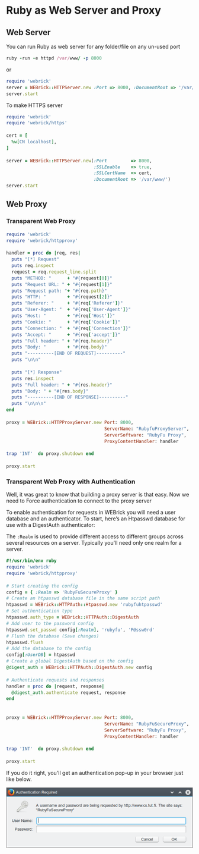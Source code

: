 # Ruby as Web Server and Proxy


## Web Server
You can run Ruby as web server for any folder/file on any un-used port 

```ruby
ruby -run -e httpd /var/www/ -p 8000
```

or 

```ruby
require 'webrick'
server = WEBrick::HTTPServer.new :Port => 8000, :DocumentRoot => '/var/www/'
server.start
```

To make HTTPS server
```ruby
require 'webrick'
require 'webrick/https'

cert = [
  %w[CN localhost],
]

server = WEBrick::HTTPServer.new(:Port         => 8000,
                                 :SSLEnable    => true,
                                 :SSLCertName  => cert,
                                 :DocumentRoot => '/var/www/')
server.start
```


## Web Proxy

### Transparent Web Proxy
```ruby
require 'webrick'
require 'webrick/httpproxy'

handler = proc do |req, res|
  puts "[*] Request"
  puts req.inspect
  request = req.request_line.split
  puts "METHOD: "      + "#{request[0]}"
  puts "Request URL: " + "#{request[1]}"
  puts "Request path: "+ "#{req.path}"
  puts "HTTP: "        + "#{request[2]}"
  puts "Referer: "     + "#{req['Referer']}"
  puts "User-Agent: "  + "#{req['User-Agent']}"
  puts "Host: "        + "#{req['Host']}"
  puts "Cookie: "      + "#{req['Cookie']}"
  puts "Connection: "  + "#{req['Connection']}"
  puts "Accept: "      + "#{req['accept']}"
  puts "Full header: " + "#{req.header}"
  puts "Body: "        + "#{req.body}"
  puts "----------[END OF REQUEST]----------"
  puts "\n\n"

  puts "[*] Response"
  puts res.inspect
  puts "Full header: " + "#{res.header}"
  puts "Body: " + "#{res.body}"
  puts "----------[END OF RESPONSE]----------"
  puts "\n\n\n"
end

proxy = WEBrick::HTTPProxyServer.new Port: 8000, 
                                     ServerName: "RubyfuProxyServer", 
                                     ServerSoftware: "RubyFu Proxy", 
                                     ProxyContentHandler: handler

trap 'INT'  do proxy.shutdown end

proxy.start

```


### Transparent Web Proxy with Authentication 
Well, it was great to know that building a proxy server is that easy. Now we need to Force authentication to connect to the proxy server 

To enable authentication for requests in WEBrick you will need a user database and an authenticator. To start, here’s an Htpasswd database for use with a DigestAuth authenticator:

The `:Realm` is used to provide different access to different groups across several resources on a server. Typically you'll need only one realm for a server.

```ruby
#!/usr/bin/env ruby
require 'webrick'
require 'webrick/httpproxy'

# Start creating the config
config = { :Realm => 'RubyFuSecureProxy' }
# Create an htpasswd database file in the same script path
htpasswd = WEBrick::HTTPAuth::Htpasswd.new 'rubyfuhtpasswd'
# Set authentication type
htpasswd.auth_type = WEBrick::HTTPAuth::DigestAuth
# Add user to the password config
htpasswd.set_passwd config[:Realm], 'rubyfu', 'P@ssw0rd'
# Flush the database (Save changes)
htpasswd.flush
# Add the database to the config
config[:UserDB] = htpasswd
# Create a global DigestAuth based on the config
@digest_auth = WEBrick::HTTPAuth::DigestAuth.new config

# Authenticate requests and responses
handler = proc do |request, response|
  @digest_auth.authenticate request, response
end


proxy = WEBrick::HTTPProxyServer.new Port: 8000,
                                     ServerName: "RubyFuSecureProxy",
                                     ServerSoftware: "RubyFu Proxy",
                                     ProxyContentHandler: handler

trap 'INT'  do proxy.shutdown end

proxy.start
```

If you do it right, you'll get an authentication pop-up in your browser just like below.

![](webfu__proxy2.png)

